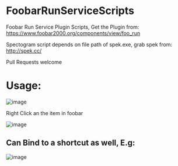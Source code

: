 # FoobarRunServiceScripts
Foobar Run Service Plugin Scripts, Get the Plugin from: https://www.foobar2000.org/components/view/foo_run

Spectogram script depends on file path of spek.exe, grab spek from: http://spek.cc/

Pull Requests welcome

# Usage: 

![image](https://user-images.githubusercontent.com/55988027/196784572-a57db27d-3baf-4243-8cb6-79f015baaa4c.png)

Right Click an the item in foobar  

![image](https://user-images.githubusercontent.com/55988027/196784759-df19326e-abcf-4fc9-b879-22e5739a850a.png)


## Can Bind to a shortcut as well, E.g:   


![image](https://user-images.githubusercontent.com/55988027/204095465-54134298-3a75-406d-9c01-77180dae99ce.png)

